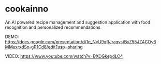 # cookainno
An AI powered recipe management and suggestion application with food recognition and personalized recommendations. 

DEMO: https://docs.google.com/presentation/d/1e_NvU9qRJraqvstBxZ55JZ4GOy6MMuxrxdSo-gP1Cd8/edit?usp=sharing

VIDEO: https://www.youtube.com/watch?v=BXOGkepdLC4
